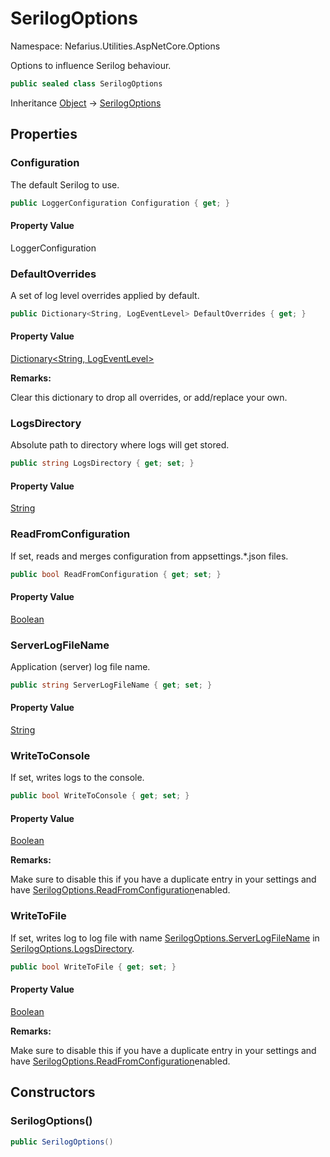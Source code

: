 # SerilogOptions

Namespace: Nefarius.Utilities.AspNetCore.Options

Options to influence Serilog behaviour.

```csharp
public sealed class SerilogOptions
```

Inheritance [Object](https://docs.microsoft.com/en-us/dotnet/api/system.object) → [SerilogOptions](./nefarius.utilities.aspnetcore.options.serilogoptions.md)

## Properties

### <a id="properties-configuration"/>**Configuration**

The default Serilog  to use.

```csharp
public LoggerConfiguration Configuration { get; }
```

#### Property Value

LoggerConfiguration<br>

### <a id="properties-defaultoverrides"/>**DefaultOverrides**

A set of log level overrides applied by default.

```csharp
public Dictionary<String, LogEventLevel> DefaultOverrides { get; }
```

#### Property Value

[Dictionary&lt;String, LogEventLevel&gt;](https://docs.microsoft.com/en-us/dotnet/api/system.collections.generic.dictionary-2)<br>

**Remarks:**

Clear this dictionary to drop all overrides, or add/replace your own.

### <a id="properties-logsdirectory"/>**LogsDirectory**

Absolute path to directory where logs will get stored.

```csharp
public string LogsDirectory { get; set; }
```

#### Property Value

[String](https://docs.microsoft.com/en-us/dotnet/api/system.string)<br>

### <a id="properties-readfromconfiguration"/>**ReadFromConfiguration**

If set, reads and merges configuration from appsettings.*.json files.

```csharp
public bool ReadFromConfiguration { get; set; }
```

#### Property Value

[Boolean](https://docs.microsoft.com/en-us/dotnet/api/system.boolean)<br>

### <a id="properties-serverlogfilename"/>**ServerLogFileName**

Application (server) log file name.

```csharp
public string ServerLogFileName { get; set; }
```

#### Property Value

[String](https://docs.microsoft.com/en-us/dotnet/api/system.string)<br>

### <a id="properties-writetoconsole"/>**WriteToConsole**

If set, writes logs to the console.

```csharp
public bool WriteToConsole { get; set; }
```

#### Property Value

[Boolean](https://docs.microsoft.com/en-us/dotnet/api/system.boolean)<br>

**Remarks:**

Make sure to disable this if you have a duplicate entry in your settings and have
 [SerilogOptions.ReadFromConfiguration](./nefarius.utilities.aspnetcore.options.serilogoptions.md#readfromconfiguration)enabled.

### <a id="properties-writetofile"/>**WriteToFile**

If set, writes log to log file with name [SerilogOptions.ServerLogFileName](./nefarius.utilities.aspnetcore.options.serilogoptions.md#serverlogfilename) in [SerilogOptions.LogsDirectory](./nefarius.utilities.aspnetcore.options.serilogoptions.md#logsdirectory).

```csharp
public bool WriteToFile { get; set; }
```

#### Property Value

[Boolean](https://docs.microsoft.com/en-us/dotnet/api/system.boolean)<br>

**Remarks:**

Make sure to disable this if you have a duplicate entry in your settings and have
 [SerilogOptions.ReadFromConfiguration](./nefarius.utilities.aspnetcore.options.serilogoptions.md#readfromconfiguration)enabled.

## Constructors

### <a id="constructors-.ctor"/>**SerilogOptions()**

```csharp
public SerilogOptions()
```
